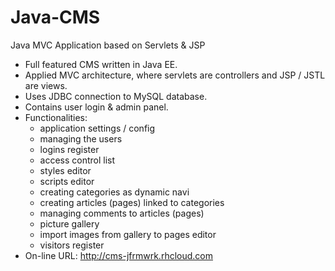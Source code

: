 # Java-CMS
Java MVC Application based on Servlets &amp; JSP

* Full featured CMS written in Java EE.
* Applied MVC architecture, where servlets are controllers and JSP / JSTL are views. 
* Uses JDBC connection to MySQL database.
* Contains user login & admin panel.
* Functionalities:
  - application settings / config
  - managing the users
  - logins register
  - access control list
  - styles editor
  - scripts editor
  - creating categories as dynamic navi
  - creating articles (pages) linked to categories
  - managing comments to articles (pages)
  - picture gallery
  - import images from gallery to pages editor
  - visitors register
* On-line URL: http://cms-jfrmwrk.rhcloud.com
